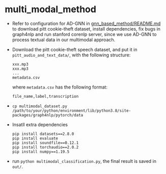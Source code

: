 # multi_modal_method

- Refer to configuration for AD-GNN in [gnn_based_method/README.md](../gnn_based_method/README.md) to download pitt cookie-theft dataset, install dependencies, fix bugs in graph4nlp and run stanford corenlp server, since we use AD-GNN to process textual data in our multimodal approach.

- Download the pitt cookie-theft speech dataset, and put it in `pitt_audio_and_text_data/`, with the following structure:

  ```
  xxx.mp3
  xxx.mp3
  ...
  metadata.csv
  ```
    
  where `metadata.csv` has the following format:

  ```
  file_name,label,transcription
  ```
  
- `cp multimodal_dataset.py /path/to/your/python/environment/lib/python3.8/site-packages/graph4nlp/pytorch/data`

- Insatll extra dependencies

  ```
  pip install datasets==2.8.0
  pip install evaluate
  pip install soundfile==0.12.1
  pip install torchaudio==2.0.2
  pip install numpy==1.19.5
  ```

- run `python multimodal_classification.py`, the final result is saved in `out/`.
